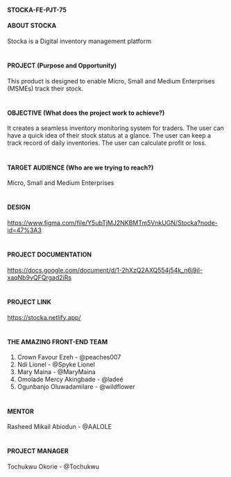 #### STOCKA-FE-PJT-75

#### ABOUT STOCKA

Stocka is a Digital inventory management platform
#
#### PROJECT (Purpose and Opportunity)

This product is designed to enable Micro, Small and Medium Enterprises (MSMEs) track their stock.
#
#### OBJECTIVE (What does the project work to achieve?)

It creates a seamless inventory monitoring system for traders. 
The user can have a quick idea of their stock status at a glance. 
The user can keep a track record of daily inventories.
The user can calculate profit or loss.
#
#### TARGET AUDIENCE (Who are we trying to reach?)

Micro, Small and Medium Enterprises
#
#### DESIGN

https://www.figma.com/file/Y5ubTjMJ2NKBMTm5VnkUGN/Stocka?node-id=47%3A3
#
#### PROJECT DOCUMENTATION

https://docs.google.com/document/d/1-2hXzQ2AXQ554j54k_n6j9iI-xaqNb9vQFQrgad2iRs
#
#### PROJECT LINK
https://stocka.netlify.app/
#
#### THE AMAZING FRONT-END TEAM

1. Crown Favour Ezeh - @peaches007
2. Ndi Lionel - @Spyke Lionel
3. Mary Maina - @MaryMaina
4. Omolade Mercy Akingbade - @ladeé
5. Ogunbanjo Oluwadamilare - @wildflower
#
#### MENTOR
Rasheed Mikail Abiodun - @AALOLE
#
#### PROJECT MANAGER
Tochukwu Okorie - @Tochukwu
